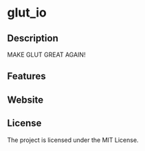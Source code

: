 # glut_io

## Description

MAKE GLUT GREAT AGAIN!


## Features



## Website

## License

The project is licensed under the MIT License. 
